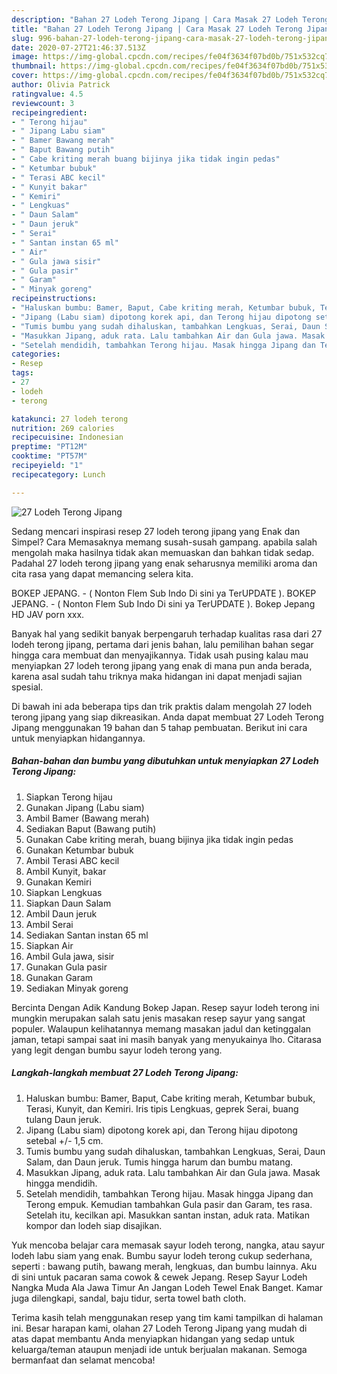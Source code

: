 ```yaml
---
description: "Bahan 27 Lodeh Terong Jipang | Cara Masak 27 Lodeh Terong Jipang Yang Lezat Sekali"
title: "Bahan 27 Lodeh Terong Jipang | Cara Masak 27 Lodeh Terong Jipang Yang Lezat Sekali"
slug: 996-bahan-27-lodeh-terong-jipang-cara-masak-27-lodeh-terong-jipang-yang-lezat-sekali
date: 2020-07-27T21:46:37.513Z
image: https://img-global.cpcdn.com/recipes/fe04f3634f07bd0b/751x532cq70/27-lodeh-terong-jipang-foto-resep-utama.jpg
thumbnail: https://img-global.cpcdn.com/recipes/fe04f3634f07bd0b/751x532cq70/27-lodeh-terong-jipang-foto-resep-utama.jpg
cover: https://img-global.cpcdn.com/recipes/fe04f3634f07bd0b/751x532cq70/27-lodeh-terong-jipang-foto-resep-utama.jpg
author: Olivia Patrick
ratingvalue: 4.5
reviewcount: 3
recipeingredient:
- " Terong hijau"
- " Jipang Labu siam"
- " Bamer Bawang merah"
- " Baput Bawang putih"
- " Cabe kriting merah buang bijinya jika tidak ingin pedas"
- " Ketumbar bubuk"
- " Terasi ABC kecil"
- " Kunyit bakar"
- " Kemiri"
- " Lengkuas"
- " Daun Salam"
- " Daun jeruk"
- " Serai"
- " Santan instan 65 ml"
- " Air"
- " Gula jawa sisir"
- " Gula pasir"
- " Garam"
- " Minyak goreng"
recipeinstructions:
- "Haluskan bumbu: Bamer, Baput, Cabe kriting merah, Ketumbar bubuk, Terasi, Kunyit, dan Kemiri. Iris tipis Lengkuas, geprek Serai, buang tulang Daun jeruk."
- "Jipang (Labu siam) dipotong korek api, dan Terong hijau dipotong setebal +/- 1,5 cm."
- "Tumis bumbu yang sudah dihaluskan, tambahkan Lengkuas, Serai, Daun Salam, dan Daun jeruk. Tumis hingga harum dan bumbu matang."
- "Masukkan Jipang, aduk rata. Lalu tambahkan Air dan Gula jawa. Masak hingga mendidih."
- "Setelah mendidih, tambahkan Terong hijau. Masak hingga Jipang dan Terong empuk. Kemudian tambahkan Gula pasir dan Garam, tes rasa. Setelah itu, kecilkan api. Masukkan santan instan, aduk rata. Matikan kompor dan lodeh siap disajikan."
categories:
- Resep
tags:
- 27
- lodeh
- terong

katakunci: 27 lodeh terong 
nutrition: 269 calories
recipecuisine: Indonesian
preptime: "PT12M"
cooktime: "PT57M"
recipeyield: "1"
recipecategory: Lunch

---
```



![27 Lodeh Terong Jipang](https://img-global.cpcdn.com/recipes/fe04f3634f07bd0b/751x532cq70/27-lodeh-terong-jipang-foto-resep-utama.jpg)

Sedang mencari inspirasi resep 27 lodeh terong jipang yang Enak dan Simpel? Cara Memasaknya memang susah-susah gampang. apabila salah mengolah maka hasilnya tidak akan memuaskan dan bahkan tidak sedap. Padahal 27 lodeh terong jipang yang enak seharusnya memiliki aroma dan cita rasa yang dapat memancing selera kita.

BOKEP JEPANG. - ( Nonton Flem Sub Indo Di sini ya TerUPDATE ). BOKEP JEPANG. - ( Nonton Flem Sub Indo Di sini ya TerUPDATE ). Bokep Jepang HD JAV porn xxx.

Banyak hal yang sedikit banyak berpengaruh terhadap kualitas rasa dari 27 lodeh terong jipang, pertama dari jenis bahan, lalu pemilihan bahan segar hingga cara membuat dan menyajikannya. Tidak usah pusing kalau mau menyiapkan 27 lodeh terong jipang yang enak di mana pun anda berada, karena asal sudah tahu triknya maka hidangan ini dapat menjadi sajian spesial.


Di bawah ini ada beberapa tips dan trik praktis dalam mengolah 27 lodeh terong jipang yang siap dikreasikan. Anda dapat membuat 27 Lodeh Terong Jipang menggunakan 19 bahan dan 5 tahap pembuatan. Berikut ini cara untuk menyiapkan hidangannya.

<!--inarticleads1-->

##### Bahan-bahan dan bumbu yang dibutuhkan untuk menyiapkan 27 Lodeh Terong Jipang:

1. Siapkan  Terong hijau
1. Gunakan  Jipang (Labu siam)
1. Ambil  Bamer (Bawang merah)
1. Sediakan  Baput (Bawang putih)
1. Gunakan  Cabe kriting merah, buang bijinya jika tidak ingin pedas
1. Gunakan  Ketumbar bubuk
1. Ambil  Terasi ABC kecil
1. Ambil  Kunyit, bakar
1. Gunakan  Kemiri
1. Siapkan  Lengkuas
1. Siapkan  Daun Salam
1. Ambil  Daun jeruk
1. Ambil  Serai
1. Sediakan  Santan instan 65 ml
1. Siapkan  Air
1. Ambil  Gula jawa, sisir
1. Gunakan  Gula pasir
1. Gunakan  Garam
1. Sediakan  Minyak goreng


Bercinta Dengan Adik Kandung Bokep Japan. Resep sayur lodeh terong ini mungkin merupakan salah satu jenis masakan resep sayur yang sangat populer. Walaupun kelihatannya memang masakan jadul dan ketinggalan jaman, tetapi sampai saat ini masih banyak yang menyukainya lho. Citarasa yang legit dengan bumbu sayur lodeh terong yang. 

<!--inarticleads2-->

##### Langkah-langkah membuat 27 Lodeh Terong Jipang:

1. Haluskan bumbu: Bamer, Baput, Cabe kriting merah, Ketumbar bubuk, Terasi, Kunyit, dan Kemiri. Iris tipis Lengkuas, geprek Serai, buang tulang Daun jeruk.
1. Jipang (Labu siam) dipotong korek api, dan Terong hijau dipotong setebal +/- 1,5 cm.
1. Tumis bumbu yang sudah dihaluskan, tambahkan Lengkuas, Serai, Daun Salam, dan Daun jeruk. Tumis hingga harum dan bumbu matang.
1. Masukkan Jipang, aduk rata. Lalu tambahkan Air dan Gula jawa. Masak hingga mendidih.
1. Setelah mendidih, tambahkan Terong hijau. Masak hingga Jipang dan Terong empuk. Kemudian tambahkan Gula pasir dan Garam, tes rasa. Setelah itu, kecilkan api. Masukkan santan instan, aduk rata. Matikan kompor dan lodeh siap disajikan.


Yuk mencoba belajar cara memasak sayur lodeh terong, nangka, atau sayur lodeh labu siam yang enak. Bumbu sayur lodeh terong cukup sederhana, seperti : bawang putih, bawang merah, lengkuas, dan bumbu lainnya. Aku di sini untuk pacaran sama cowok &amp; cewek Jepang. Resep Sayur Lodeh Nangka Muda Ala Jawa Timur An Jangan Lodeh Tewel Enak Banget. Kamar juga dilengkapi, sandal, baju tidur, serta towel bath cloth. 

Terima kasih telah menggunakan resep yang tim kami tampilkan di halaman ini. Besar harapan kami, olahan 27 Lodeh Terong Jipang yang mudah di atas dapat membantu Anda menyiapkan hidangan yang sedap untuk keluarga/teman ataupun menjadi ide untuk berjualan makanan. Semoga bermanfaat dan selamat mencoba!
